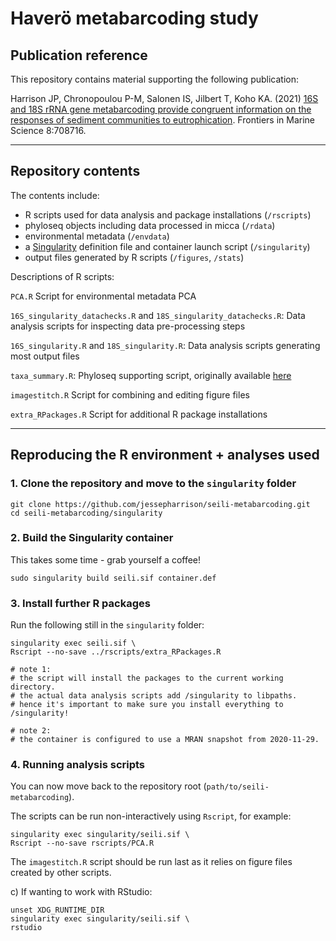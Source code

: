 # Haverö metabarcoding study

## Publication reference

This repository contains material supporting the following publication:

Harrison JP, Chronopoulou P-M, Salonen IS, Jilbert T, Koho KA. (2021) [16S and 18S rRNA gene metabarcoding provide congruent information on the responses of sediment communities to eutrophication](https://www.frontiersin.org/articles/10.3389/fmars.2021.708716/full). Frontiers in Marine Science 8:708716.

---

## Repository contents

The contents include:

- R scripts used for data analysis and package installations (`/rscripts`)
- phyloseq objects including data processed in micca (`/rdata`)
- environmental metadata (`/envdata`)
- a [Singularity](https://sylabs.io/singularity) definition file and container launch script (`/singularity`)
- output files generated by R scripts (`/figures`, `/stats`)

Descriptions of R scripts:

`PCA.R`
Script for environmental metadata PCA

`16S_singularity_datachecks.R` and `18S_singularity_datachecks.R`:
Data analysis scripts for inspecting data pre-processing steps

`16S_singularity.R` and `18S_singularity.R`:
Data analysis scripts generating most output files 

`taxa_summary.R`:
Phyloseq supporting script, originally available [here](https://github.com/joey711/phyloseq/issues/818)

`imagestitch.R`
Script for combining and editing figure files

`extra_RPackages.R`
Script for additional R package installations

---

## Reproducing the R environment + analyses used

### 1. Clone the repository and move to the `singularity` folder

```
git clone https://github.com/jessepharrison/seili-metabarcoding.git
cd seili-metabarcoding/singularity
```

### 2. Build the Singularity container

This takes some time - grab yourself a coffee! 

```
sudo singularity build seili.sif container.def
```

### 3. Install further R packages

Run the following still in the `singularity` folder:

```
singularity exec seili.sif \
Rscript --no-save ../rscripts/extra_RPackages.R

# note 1:
# the script will install the packages to the current working directory.
# the actual data analysis scripts add /singularity to libpaths.
# hence it's important to make sure you install everything to /singularity!

# note 2:
# the container is configured to use a MRAN snapshot from 2020-11-29.  
```

### 4. Running analysis scripts

You can now move back to the repository root (`path/to/seili-metabarcoding`).

The scripts can be run non-interactively using `Rscript`, for example:

```
singularity exec singularity/seili.sif \
Rscript --no-save rscripts/PCA.R
```

The `imagestitch.R` script should be run last as it relies on figure
files created by other scripts.

c) If wanting to work with RStudio:

```
unset XDG_RUNTIME_DIR
singularity exec singularity/seili.sif \
rstudio
```

